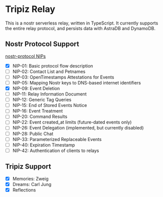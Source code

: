 # Tripiz Relay

This is a nostr serverless relay, written in TypeScript. It currently supports the entire relay protocol, and persists data with AstraDB and DynamoDB.

## Nostr Protocol Support

[nostr-protocol NIPs](https://github.com/nostr-protocol/nips/tree/master)

- [x] NIP-01: Basic protocol flow description
- [ ] NIP-02: Contact List and Petnames
- [ ] NIP-03: OpenTimestamps Attestations for Events
- [ ] NIP-05: Mapping Nostr keys to DNS-based internet identifiers
- [x] NIP-09: Event Deletion
- [ ] NIP-11: Relay Information Document
- [ ] NIP-12: Generic Tag Queries
- [ ] NIP-15: End of Stored Events Notice
- [ ] NIP-16: Event Treatment
- [ ] NIP-20: Command Results
- [ ] NIP-22: Event created_at limits (future-dated events only)
- [ ] NIP-26: Event Delegation (implemented, but currently disabled)
- [ ] NIP-28: Public Chat
- [ ] NIP-33: Parameterized Replaceable Events
- [ ] NIP-40: Expiration Timestamp
- [ ] NIP-42: Authentication of clients to relays

## Tripiz Support

- [x] Memories: Zweig
- [x] Dreams: Carl Jung
- [x] Reflections
